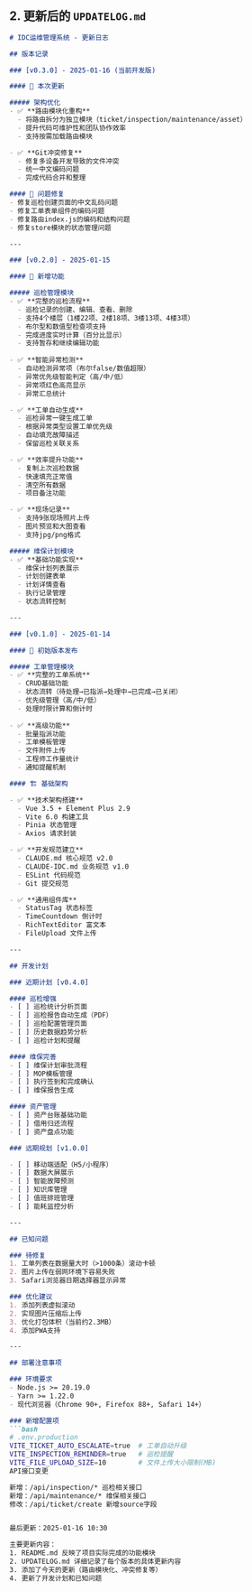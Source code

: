 ## 2. 更新后的 `UPDATELOG.md`

```markdown
# IDC运维管理系统 - 更新日志

## 版本记录

### [v0.3.0] - 2025-01-16 (当前开发版)

#### 🚀 本次更新

##### 架构优化
- ✅ **路由模块化重构**
  - 将路由拆分为独立模块（ticket/inspection/maintenance/asset）
  - 提升代码可维护性和团队协作效率
  - 支持按需加载路由模块

- ✅ **Git冲突修复**
  - 修复多设备开发导致的文件冲突
  - 统一中文编码问题
  - 完成代码合并和整理

#### 🐛 问题修复
- 修复巡检创建页面的中文乱码问题
- 修复工单表单组件的编码问题
- 修复路由index.js的编码和结构问题
- 修复store模块的状态管理问题

---

### [v0.2.0] - 2025-01-15

#### 🚀 新增功能

##### 巡检管理模块
- ✅ **完整的巡检流程**
  - 巡检记录的创建、编辑、查看、删除
  - 支持4个楼层（1楼22项、2楼18项、3楼13项、4楼3项）
  - 布尔型和数值型检查项支持
  - 完成进度实时计算（百分比显示）
  - 支持暂存和继续编辑功能
  
- ✅ **智能异常检测**
  - 自动检测异常项（布尔false/数值超限）
  - 异常优先级智能判定（高/中/低）
  - 异常项红色高亮显示
  - 异常汇总统计

- ✅ **工单自动生成**
  - 巡检异常一键生成工单
  - 根据异常类型设置工单优先级
  - 自动填充故障描述
  - 保留巡检关联关系

- ✅ **效率提升功能**
  - 复制上次巡检数据
  - 快速填充正常值
  - 清空所有数据
  - 项目备注功能

- ✅ **现场记录**
  - 支持9张现场照片上传
  - 图片预览和大图查看
  - 支持jpg/png格式

##### 维保计划模块
- ✅ **基础功能实现**
  - 维保计划列表展示
  - 计划创建表单
  - 计划详情查看
  - 执行记录管理
  - 状态流转控制

---

### [v0.1.0] - 2025-01-14

#### 🎉 初始版本发布

##### 工单管理模块
- ✅ **完整的工单系统**
  - CRUD基础功能
  - 状态流转（待处理→已指派→处理中→已完成→已关闭）
  - 优先级管理（高/中/低）
  - 处理时限计算和倒计时
  
- ✅ **高级功能**
  - 批量指派功能
  - 工单模板管理
  - 文件附件上传
  - 工程师工作量统计
  - 通知提醒机制

#### 🏗️ 基础架构

- ✅ **技术架构搭建**
  - Vue 3.5 + Element Plus 2.9
  - Vite 6.0 构建工具
  - Pinia 状态管理
  - Axios 请求封装

- ✅ **开发规范建立**
  - CLAUDE.md 核心规范 v2.0
  - CLAUDE-IDC.md 业务规范 v1.0
  - ESLint 代码规范
  - Git 提交规范

- ✅ **通用组件库**
  - StatusTag 状态标签
  - TimeCountdown 倒计时
  - RichTextEditor 富文本
  - FileUpload 文件上传

---

## 开发计划

### 近期计划 [v0.4.0]

#### 巡检增强
- [ ] 巡检统计分析页面
- [ ] 巡检报告自动生成（PDF）
- [ ] 巡检配置管理页面
- [ ] 历史数据趋势分析
- [ ] 巡检计划和提醒

#### 维保完善
- [ ] 维保计划审批流程
- [ ] MOP模板管理
- [ ] 执行签到和完成确认
- [ ] 维保报告生成

#### 资产管理
- [ ] 资产台账基础功能
- [ ] 借用归还流程
- [ ] 资产盘点功能

### 远期规划 [v1.0.0]

- [ ] 移动端适配（H5/小程序）
- [ ] 数据大屏展示
- [ ] 智能故障预测
- [ ] 知识库管理
- [ ] 值班排班管理
- [ ] 能耗监控分析

---

## 已知问题

### 待修复
1. 工单列表在数据量大时（>1000条）滚动卡顿
2. 图片上传在弱网环境下容易失败
3. Safari浏览器日期选择器显示异常

### 优化建议
1. 添加列表虚拟滚动
2. 实现图片压缩后上传
3. 优化打包体积（当前约2.3MB）
4. 添加PWA支持

---

## 部署注意事项

### 环境要求
- Node.js >= 20.19.0
- Yarn >= 1.22.0
- 现代浏览器（Chrome 90+, Firefox 88+, Safari 14+）

### 新增配置项
```bash
# .env.production
VITE_TICKET_AUTO_ESCALATE=true  # 工单自动升级
VITE_INSPECTION_REMINDER=true   # 巡检提醒
VITE_FILE_UPLOAD_SIZE=10        # 文件上传大小限制(MB)
API接口变更

新增：/api/inspection/* 巡检相关接口
新增：/api/maintenance/* 维保相关接口
修改：/api/ticket/create 新增source字段


最后更新：2025-01-16 10:30

主要更新内容：
1. README.md 反映了项目实际完成的功能模块
2. UPDATELOG.md 详细记录了每个版本的具体更新内容
3. 添加了今天的更新（路由模块化、冲突修复等）
4. 更新了开发计划和已知问题
